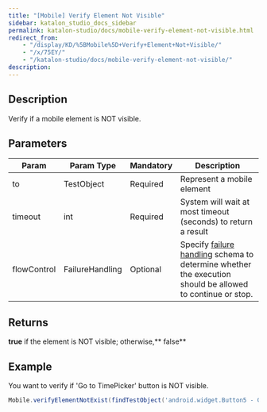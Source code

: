 ```yaml
---
title: "[Mobile] Verify Element Not Visible"
sidebar: katalon_studio_docs_sidebar
permalink: katalon-studio/docs/mobile-verify-element-not-visible.html
redirect_from:
    - "/display/KD/%5BMobile%5D+Verify+Element+Not+Visible/"
    - "/x/75EY/"
    - "/katalon-studio/docs/mobile-verify-element-not-visible/"
description:
---
```

Description
-----------

Verify if a mobile element is NOT visible.

Parameters  
------------

| Param | Param Type | Mandatory | Description |
| --- | --- | --- | --- |
| to | TestObject  | Required | Represent a mobile element |
| timeout  | int | Required | System will wait at most timeout (seconds) to return a result |
| flowControl | FailureHandling | Optional | Specify [failure handling](/x/qAAM) schema to determine whether the execution should be allowed to continue or stop. |

Returns
-------

**true** if the element is NOT visible; otherwise,** false**

Example
-------

You want to verify if 'Go to TimePicker' button is NOT visible.

```groovy
Mobile.verifyElementNotExist(findTestObject('android.widget.Button5 - Go to TimePicker'), 10)
```